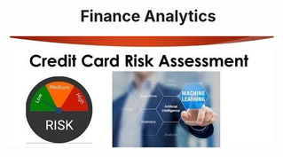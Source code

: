 # <center>Finance Analytics</center>

![enter image description here](https://github.com/ankesh-verma/FinanceAnalytics/blob/main/CaseStudy_1/images/hqdefault.jpg?raw=true)
